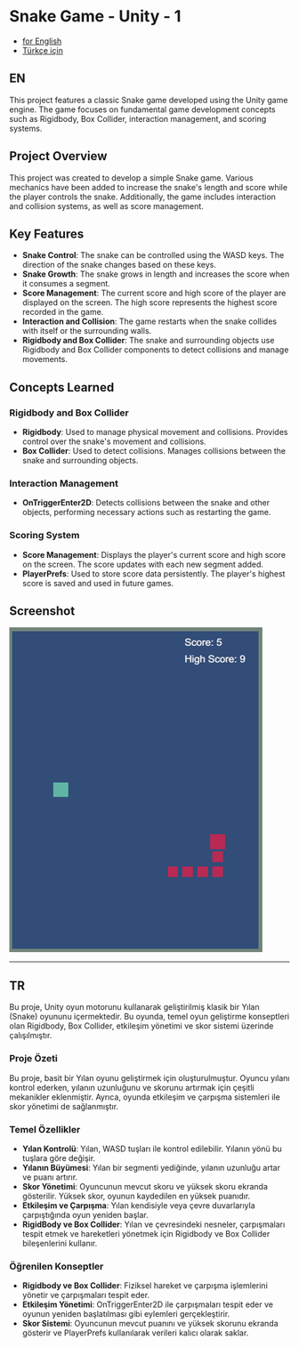 # Snake Game - Unity  - 1

- [for English](#en)
- [Türkçe için](#tr)


## EN <a name="en">

This project features a classic Snake game developed using the Unity game engine. The game focuses on fundamental game development concepts such as Rigidbody, Box Collider, interaction management, and scoring systems.

## Project Overview 

This project was created to develop a simple Snake game. Various mechanics have been added to increase the snake's length and score while the player controls the snake. Additionally, the game includes interaction and collision systems, as well as score management.

## Key Features

- **Snake Control**: The snake can be controlled using the WASD keys. The direction of the snake changes based on these keys.
- **Snake Growth**: The snake grows in length and increases the score when it consumes a segment.
- **Score Management**: The current score and high score of the player are displayed on the screen. The high score represents the highest score recorded in the game.
- **Interaction and Collision**: The game restarts when the snake collides with itself or the surrounding walls.
- **Rigidbody and Box Collider**: The snake and surrounding objects use Rigidbody and Box Collider components to detect collisions and manage movements.

## Concepts Learned

### Rigidbody and Box Collider

- **Rigidbody**: Used to manage physical movement and collisions. Provides control over the snake's movement and collisions.
- **Box Collider**: Used to detect collisions. Manages collisions between the snake and surrounding objects.

### Interaction Management

- **OnTriggerEnter2D**: Detects collisions between the snake and other objects, performing necessary actions such as restarting the game.

### Scoring System

- **Score Management**: Displays the player's current score and high score on the screen. The score updates with each new segment added.
- **PlayerPrefs**: Used to store score data persistently. The player's highest score is saved and used in future games.

## Screenshot

![SS](sneak.png)


---

## TR <a name="tr">

Bu proje, Unity oyun motorunu kullanarak geliştirilmiş klasik bir Yılan (Snake) oyununu içermektedir. Bu oyunda, temel oyun geliştirme konseptleri olan Rigidbody, Box Collider, etkileşim yönetimi ve skor sistemi üzerinde çalışılmıştır.

### Proje Özeti <a name="tr">

Bu proje, basit bir Yılan oyunu geliştirmek için oluşturulmuştur. Oyuncu yılanı kontrol ederken, yılanın uzunluğunu ve skorunu artırmak için çeşitli mekanikler eklenmiştir. Ayrıca, oyunda etkileşim ve çarpışma sistemleri ile skor yönetimi de sağlanmıştır.

### Temel Özellikler

- **Yılan Kontrolü**: Yılan, WASD tuşları ile kontrol edilebilir. Yılanın yönü bu tuşlara göre değişir.
- **Yılanın Büyümesi**: Yılan bir segmenti yediğinde, yılanın uzunluğu artar ve puanı artırır.
- **Skor Yönetimi**: Oyuncunun mevcut skoru ve yüksek skoru ekranda gösterilir. Yüksek skor, oyunun kaydedilen en yüksek puanıdır.
- **Etkileşim ve Çarpışma**: Yılan kendisiyle veya çevre duvarlarıyla çarpıştığında oyun yeniden başlar.
- **RigidBody ve Box Collider**: Yılan ve çevresindeki nesneler, çarpışmaları tespit etmek ve hareketleri yönetmek için Rigidbody ve Box Collider bileşenlerini kullanır.

### Öğrenilen Konseptler

- **Rigidbody ve Box Collider**: Fiziksel hareket ve çarpışma işlemlerini yönetir ve çarpışmaları tespit eder.
- **Etkileşim Yönetimi**: OnTriggerEnter2D ile çarpışmaları tespit eder ve oyunun yeniden başlatılması gibi eylemleri gerçekleştirir.
- **Skor Sistemi**: Oyuncunun mevcut puanını ve yüksek skorunu ekranda gösterir ve PlayerPrefs kullanılarak verileri kalıcı olarak saklar.


